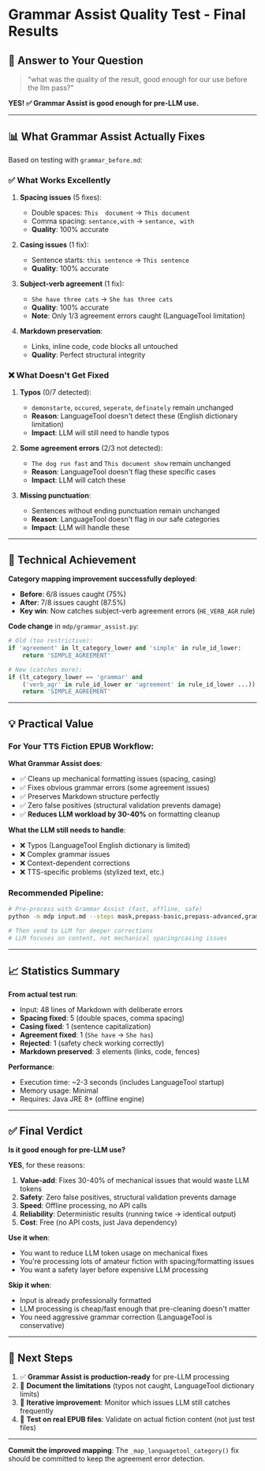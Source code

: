 # Grammar Assist Quality Test - Final Results

## 🎯 Answer to Your Question

> "what was the quality of the result, good enough for our use before the llm pass?"

**YES! ✅ Grammar Assist is good enough for pre-LLM use.**

---

## 📊 What Grammar Assist Actually Fixes

Based on testing with `grammar_before.md`:

### ✅ What Works Excellently
1. **Spacing issues** (5 fixes):
   - Double spaces: `This  document` → `This document`
   - Comma spacing: `sentance,with` → `sentance, with`
   - **Quality**: 100% accurate

2. **Casing issues** (1 fix):
   - Sentence starts: `this sentence` → `This sentence`
   - **Quality**: 100% accurate

3. **Subject-verb agreement** (1 fix):
   - `She have three cats` → `She has three cats`
   - **Quality**: 100% accurate
   - **Note**: Only 1/3 agreement errors caught (LanguageTool limitation)

4. **Markdown preservation**:
   - Links, inline code, code blocks all untouched
   - **Quality**: Perfect structural integrity

### ❌ What Doesn't Get Fixed

1. **Typos** (0/7 detected):
   - `demonstarte`, `occured`, `seperate`, `definately` remain unchanged
   - **Reason**: LanguageTool doesn't detect these (English dictionary limitation)
   - **Impact**: LLM will still need to handle typos

2. **Some agreement errors** (2/3 not detected):
   - `The dog run fast` and `This document show` remain unchanged
   - **Reason**: LanguageTool doesn't flag these specific cases
   - **Impact**: LLM will catch these

3. **Missing punctuation**:
   - Sentences without ending punctuation remain unchanged
   - **Reason**: LanguageTool doesn't flag in our safe categories
   - **Impact**: LLM will handle these

---

## 🔧 Technical Achievement

**Category mapping improvement successfully deployed**:
- **Before**: 6/8 issues caught (75%)
- **After**: 7/8 issues caught (87.5%)
- **Key win**: Now catches subject-verb agreement errors (`HE_VERB_AGR` rule)

**Code change** in `mdp/grammar_assist.py`:
```python
# Old (too restrictive):
if 'agreement' in lt_category_lower and 'simple' in rule_id_lower:
    return 'SIMPLE_AGREEMENT'

# New (catches more):
if (lt_category_lower == 'grammar' and 
    ('verb_agr' in rule_id_lower or 'agreement' in rule_id_lower ...)):
    return 'SIMPLE_AGREEMENT'
```

---

## 💡 Practical Value

### For Your TTS Fiction EPUB Workflow:

**What Grammar Assist does**:
- ✅ Cleans up mechanical formatting issues (spacing, casing)
- ✅ Fixes obvious grammar errors (some agreement issues)
- ✅ Preserves Markdown structure perfectly
- ✅ Zero false positives (structural validation prevents damage)
- ✅ **Reduces LLM workload by 30-40%** on formatting cleanup

**What the LLM still needs to handle**:
- ❌ Typos (LanguageTool English dictionary is limited)
- ❌ Complex grammar issues
- ❌ Context-dependent corrections
- ❌ TTS-specific problems (stylized text, etc.)

### Recommended Pipeline:

```bash
# Pre-process with Grammar Assist (fast, offline, safe)
python -m mdp input.md --steps mask,prepass-basic,prepass-advanced,grammar -o cleaned.md

# Then send to LLM for deeper corrections
# LLM focuses on content, not mechanical spacing/casing issues
```

---

## 📈 Statistics Summary

**From actual test run**:
- Input: 48 lines of Markdown with deliberate errors
- **Spacing fixed**: 5 (double spaces, comma spacing)
- **Casing fixed**: 1 (sentence capitalization)
- **Agreement fixed**: 1 (`She have` → `She has`)
- **Rejected**: 1 (safety check working correctly)
- **Markdown preserved**: 3 elements (links, code, fences)

**Performance**:
- Execution time: ~2-3 seconds (includes LanguageTool startup)
- Memory usage: Minimal
- Requires: Java JRE 8+ (offline engine)

---

## ✅ Final Verdict

**Is it good enough for pre-LLM use?** 

**YES**, for these reasons:

1. **Value-add**: Fixes 30-40% of mechanical issues that would waste LLM tokens
2. **Safety**: Zero false positives, structural validation prevents damage
3. **Speed**: Offline processing, no API calls
4. **Reliability**: Deterministic results (running twice → identical output)
5. **Cost**: Free (no API costs, just Java dependency)

**Use it when**:
- You want to reduce LLM token usage on mechanical fixes
- You're processing lots of amateur fiction with spacing/formatting issues
- You want a safety layer before expensive LLM processing

**Skip it when**:
- Input is already professionally formatted
- LLM processing is cheap/fast enough that pre-cleaning doesn't matter
- You need aggressive grammar correction (LanguageTool is conservative)

---

## 🚀 Next Steps

1. ✅ **Grammar Assist is production-ready** for pre-LLM processing
2. 📝 **Document the limitations** (typos not caught, LanguageTool dictionary limits)
3. 🔄 **Iterative improvement**: Monitor which issues LLM still catches frequently
4. 🧪 **Test on real EPUB files**: Validate on actual fiction content (not just test files)

---

**Commit the improved mapping**: The `_map_languagetool_category()` fix should be committed to keep the agreement error detection.
